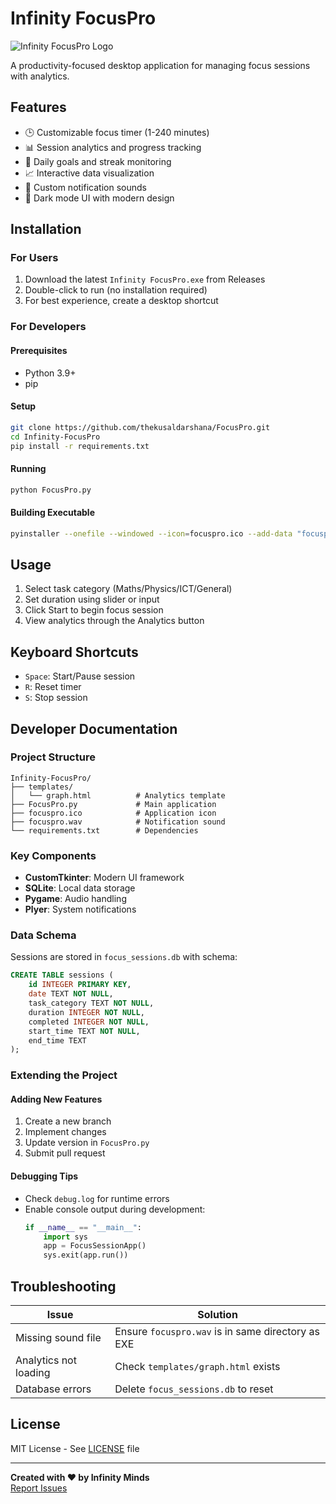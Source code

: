 # Infinity FocusPro

![Infinity FocusPro Logo](focuspro.ico) 

A productivity-focused desktop application for managing focus sessions with analytics.

## Features

- 🕒 Customizable focus timer (1-240 minutes)
- 📊 Session analytics and progress tracking
- 🎯 Daily goals and streak monitoring
- 📈 Interactive data visualization
- 🔔 Custom notification sounds
- 🎨 Dark mode UI with modern design

## Installation

### For Users

1. Download the latest `Infinity FocusPro.exe` from Releases
2. Double-click to run (no installation required)
3. For best experience, create a desktop shortcut

### For Developers

#### Prerequisites
- Python 3.9+
- pip

#### Setup
```bash
git clone https://github.com/thekusaldarshana/FocusPro.git
cd Infinity-FocusPro
pip install -r requirements.txt
```

#### Running
```bash
python FocusPro.py
```

#### Building Executable
```bash
pyinstaller --onefile --windowed --icon=focuspro.ico --add-data "focuspro.wav;." --add-data "templates/graph.html;templates" --add-data "focuspro.ico;." FocusPro.py --name "Infinity FocusPro"
```

## Usage

1. Select task category (Maths/Physics/ICT/General)
2. Set duration using slider or input
3. Click Start to begin focus session
4. View analytics through the Analytics button

## Keyboard Shortcuts

- `Space`: Start/Pause session
- `R`: Reset timer
- `S`: Stop session

## Developer Documentation

### Project Structure
```
Infinity-FocusPro/
├── templates/
│   └── graph.html          # Analytics template
├── FocusPro.py             # Main application
├── focuspro.ico            # Application icon
├── focuspro.wav            # Notification sound
└── requirements.txt        # Dependencies
```

### Key Components
- **CustomTkinter**: Modern UI framework
- **SQLite**: Local data storage
- **Pygame**: Audio handling
- **Plyer**: System notifications

### Data Schema
Sessions are stored in `focus_sessions.db` with schema:
```sql
CREATE TABLE sessions (
    id INTEGER PRIMARY KEY,
    date TEXT NOT NULL,
    task_category TEXT NOT NULL,
    duration INTEGER NOT NULL,
    completed INTEGER NOT NULL,
    start_time TEXT NOT NULL,
    end_time TEXT
);
```

### Extending the Project

#### Adding New Features
1. Create a new branch
2. Implement changes
3. Update version in `FocusPro.py`
4. Submit pull request

#### Debugging Tips
- Check `debug.log` for runtime errors
- Enable console output during development:
  ```python
  if __name__ == "__main__":
      import sys
      app = FocusSessionApp()
      sys.exit(app.run())
  ```

## Troubleshooting

| Issue | Solution |
|-------|----------|
| Missing sound file | Ensure `focuspro.wav` is in same directory as EXE |
| Analytics not loading | Check `templates/graph.html` exists |
| Database errors | Delete `focus_sessions.db` to reset |

## License
MIT License - See [LICENSE](LICENSE) file

---

**Created with ❤️ by Infinity Minds**  
[Report Issues](https://github.com/thekusaldarshana/FocusPro/issues)


